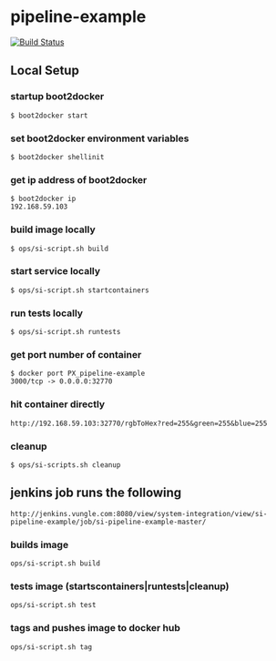 # pipeline-example
[![Build Status](http://jenkins.vungle.com:8080/buildStatus/icon?job=si-pipeline-example-master)](http://jenkins.vungle.com:8080/view/system-integration/view/si-pipeline-example/job/si-pipeline-example-master/)

## Local Setup
### startup boot2docker
`$ boot2docker start`
### set boot2docker environment variables
`$ boot2docker shellinit`
### get ip address of boot2docker
```
$ boot2docker ip
192.168.59.103
```
### build image locally
`$ ops/si-script.sh build`
### start service locally 
`$ ops/si-script.sh startcontainers`
### run tests locally
`$ ops/si-script.sh runtests`
### get port number of container
```
$ docker port PX_pipeline-example
3000/tcp -> 0.0.0.0:32770
```
### hit container directly
`http://192.168.59.103:32770/rgbToHex?red=255&green=255&blue=255`

### cleanup
`$ ops/si-scripts.sh cleanup`

## jenkins job runs the following
`http://jenkins.vungle.com:8080/view/system-integration/view/si-pipeline-example/job/si-pipeline-example-master/`
### builds image
`ops/si-script.sh build`
### tests image (startscontainers|runtests|cleanup)
`ops/si-script.sh test`
### tags and pushes image to docker hub
`ops/si-script.sh tag`
